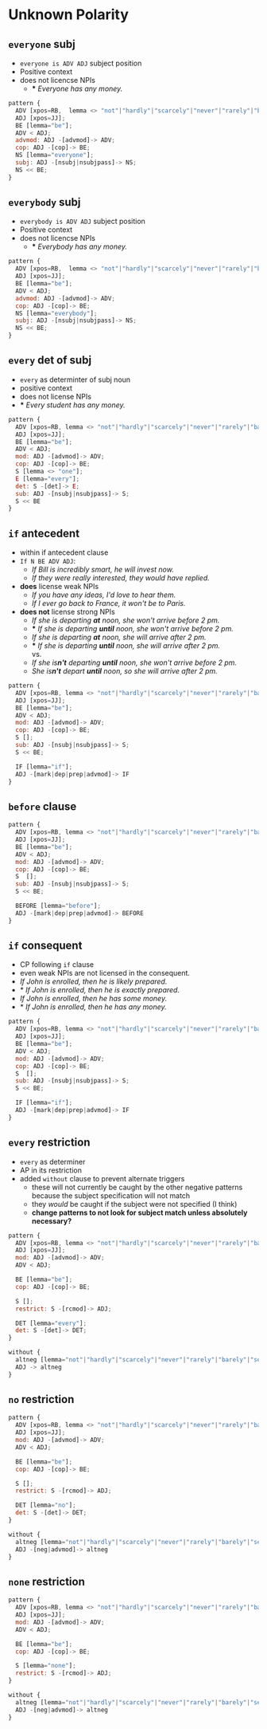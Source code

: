 # Unknown Polarity

## `everyone` subj

- `everyone is ADV ADJ` subject position
- Positive context
- does not licencse NPIs
  - __\*__ *Everyone has any money.*

```js
pattern {
  ADV [xpos=RB,  lemma <> "not"|"hardly"|"scarcely"|"never"|"rarely"|"barely"|"seldom"|"no"];
  ADJ [xpos=JJ]; 
  BE [lemma="be"];
  ADV < ADJ;
  advmod: ADJ -[advmod]-> ADV;
  cop: ADJ -[cop]-> BE;
  NS [lemma="everyone"]; 
  subj: ADJ -[nsubj|nsubjpass]-> NS;
  NS << BE;
}
```

## `everybody` subj

- `everybody is ADV ADJ` subject position
- Positive context
- does not licencse NPIs
  - __\*__ *Everybody has any money.*

```js
pattern {
  ADV [xpos=RB,  lemma <> "not"|"hardly"|"scarcely"|"never"|"rarely"|"barely"|"seldom"|"no"];
  ADJ [xpos=JJ]; 
  BE [lemma="be"];
  ADV < ADJ;
  advmod: ADJ -[advmod]-> ADV;
  cop: ADJ -[cop]-> BE;
  NS [lemma="everybody"]; 
  subj: ADJ -[nsubj|nsubjpass]-> NS;
  NS << BE;
}
```

## `every` det of subj

- `every` as determinter of subj noun
- positive context
- does not license NPIs
- __\*__ *Every student has any money.*

```js
pattern {
  ADV [xpos=RB, lemma <> "not"|"hardly"|"scarcely"|"never"|"rarely"|"barely"|"seldom"|"no"];
  ADJ [xpos=JJ]; 
  BE [lemma="be"];
  ADV < ADJ;
  mod: ADJ -[advmod]-> ADV;
  cop: ADJ -[cop]-> BE;
  S [lemma <> "one"]; 
  E [lemma="every"];
  det: S -[det]-> E;
  sub: ADJ -[nsubj|nsubjpass]-> S;
  S << BE
}
```

## `if` antecedent

- within if antecedent clause
- `If N BE ADV ADJ`:
  - *If Bill is incredibly smart, he will invest now.*
  - *If they were really interested, they would have replied.*
- **does** license weak NPIs
  - *If you have any ideas, I'd love to hear them.*
  - *If I ever go back to France, it won't be to Paris.*
- **does not** license strong NPIs
  - *If she is departing __at__ noon, she won't arrive before 2 pm.*
  - __\*__ *If she is departing __until__ noon, she won't arrive before 2 pm.*
  - *If she is departing __at__ noon, she will arrive after 2 pm.*
  - __\*__ *If she is departing __until__ noon, she will arrive after 2 pm.*  
vs.
  - *If she is**n't** departing __until__ noon, she won't arrive before 2 pm.*
  - _She is**n't** depart __until__ noon, so she will arrive after 2 pm._

```js
pattern {
  ADV [xpos=RB, lemma <> "not"|"hardly"|"scarcely"|"never"|"rarely"|"barely"|"seldom"|"no"];
  ADJ [xpos=JJ]; 
  BE [lemma="be"];
  ADV < ADJ;
  mod: ADJ -[advmod]-> ADV;
  cop: ADJ -[cop]-> BE;
  S []; 
  sub: ADJ -[nsubj|nsubjpass]-> S;
  S << BE; 

  IF [lemma="if"]; 
  ADJ -[mark|dep|prep|advmod]-> IF
}
```

## `before` clause

```js
pattern {
  ADV [xpos=RB, lemma <> "not"|"hardly"|"scarcely"|"never"|"rarely"|"barely"|"seldom"|"no"];
  ADJ [xpos=JJ]; 
  BE [lemma="be"];
  ADV < ADJ;
  mod: ADJ -[advmod]-> ADV;
  cop: ADJ -[cop]-> BE;
  S  []; 
  sub: ADJ -[nsubj|nsubjpass]-> S;
  S << BE; 

  BEFORE [lemma="before"]; 
  ADJ -[mark|dep|prep|advmod]-> BEFORE
}
```

## `if` consequent

- CP following `if` clause
- even weak NPIs are not licensed in the consequent.
- _If John is enrolled, then he is likely prepared._
- \* _If John is enrolled, then he is exactly prepared._
- _If John is enrolled, then he has some money._
- \* _If John is enrolled, then he has any money._

```js
pattern {
  ADV [xpos=RB, lemma <> "not"|"hardly"|"scarcely"|"never"|"rarely"|"barely"|"seldom"|"no"];
  ADJ [xpos=JJ];
  BE [lemma="be"];
  ADV < ADJ;
  mod: ADJ -[advmod]-> ADV;
  cop: ADJ -[cop]-> BE;
  S  [];
  sub: ADJ -[nsubj|nsubjpass]-> S;
  S << BE;

  IF [lemma="if"];
  ADJ -[mark|dep|prep|advmod]-> IF
}
```

## `every` restriction

- `every` as determiner
- AP in its restriction
- added `without` clause to prevent alternate triggers 
  - these will not currently be caught by the other negative patterns 
    because the subject specification will not match
  - they *would* be caught if the subject were not specified (I think)
  - **change patterns to not look for subject match unless absolutely necessary?**

```js
pattern {
  ADV [xpos=RB, lemma <> "not"|"hardly"|"scarcely"|"never"|"rarely"|"barely"|"seldom"|"no"];  
  ADJ [xpos=JJ];  
  mod: ADJ -[advmod]-> ADV;
  ADV < ADJ;  

  BE [lemma="be"];
  cop: ADJ -[cop]-> BE;   

  S [];
  restrict: S -[rcmod]-> ADJ;

  DET [lemma="every"];
  det: S -[det]-> DET;  
}  

without {
  altneg [lemma="not"|"hardly"|"scarcely"|"never"|"rarely"|"barely"|"seldom"|"no"]; 
  ADJ -> altneg
}
```


## `no` restriction
```js
pattern {
  ADV [xpos=RB, lemma <> "not"|"hardly"|"scarcely"|"never"|"rarely"|"barely"|"seldom"|"no"];  
  ADJ [xpos=JJ];  
  mod: ADJ -[advmod]-> ADV;
  ADV < ADJ;  

  BE [lemma="be"];
  cop: ADJ -[cop]-> BE;   

  S [];
  restrict: S -[rcmod]-> ADJ;

  DET [lemma="no"];
  det: S -[det]-> DET;  
}  

without {
  altneg [lemma="not"|"hardly"|"scarcely"|"never"|"rarely"|"barely"|"seldom"|"no"]; 
  ADJ -[neg|advmod]-> altneg
}
```

## `none` restriction

```js
pattern {
  ADV [xpos=RB, lemma <> "not"|"hardly"|"scarcely"|"never"|"rarely"|"barely"|"seldom"|"no"];  
  ADJ [xpos=JJ];  
  mod: ADJ -[advmod]-> ADV;
  ADV < ADJ;  

  BE [lemma="be"];
  cop: ADJ -[cop]-> BE;   

  S [lemma="none"];
  restrict: S -[rcmod]-> ADJ;
}  

without {
  altneg [lemma="not"|"hardly"|"scarcely"|"never"|"rarely"|"barely"|"seldom"|"no"]; 
  ADJ -[neg|advmod]-> altneg
}
```